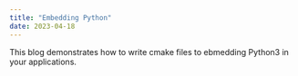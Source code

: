 ```yaml
---
title: "Embedding Python"
date: 2023-04-18
---
```


This blog demonstrates how to write cmake files to ebmedding Python3 in your applications.
